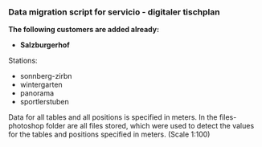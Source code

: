 ### Data migration script for servicio - digitaler tischplan 

**The following customers are added already:**

- **Salzburgerhof**

Stations:
- sonnberg-zirbn
- wintergarten
- panorama
- sportlerstuben

Data for all tables and all positions is specified in meters.
In the files-photoshop folder are all files stored, which were used to detect the values for the tables and positions specified in meters. (Scale 1:100)



